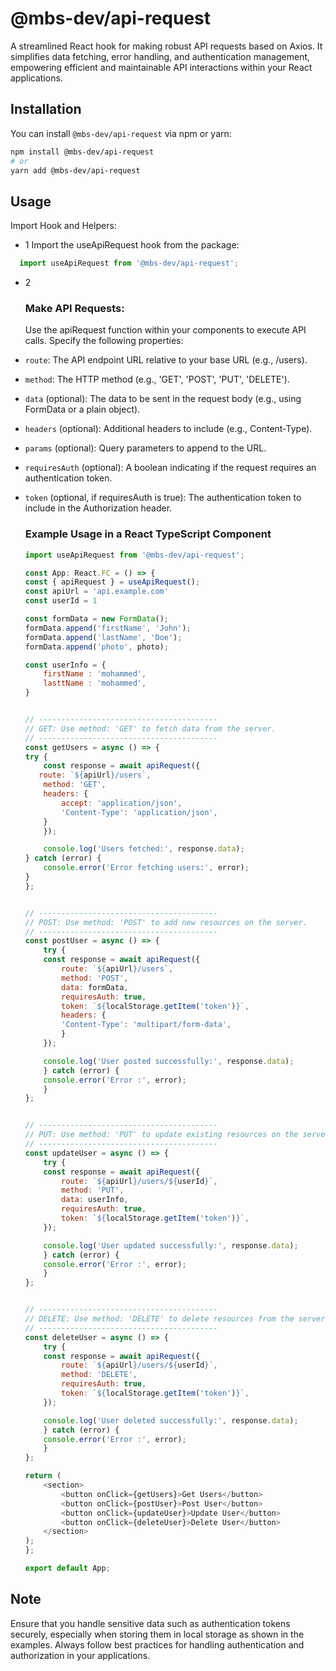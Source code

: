 # @mbs-dev/api-request

A streamlined React hook for making robust API requests based on Axios. It simplifies data fetching, error handling, and authentication management, empowering efficient and maintainable API interactions within your React applications.

## Installation

You can install `@mbs-dev/api-request` via npm or yarn:

```bash
npm install @mbs-dev/api-request
# or
yarn add @mbs-dev/api-request
```
## Usage

Import Hook and Helpers:

- 1
    Import the useApiRequest hook from the package:

```js
  import useApiRequest from '@mbs-dev/api-request';
  ```
  
- 2
  ### Make API Requests:

  Use the apiRequest function within your components to execute API calls. Specify the following properties:
- `route`: The API endpoint URL relative to your base URL (e.g., /users).
- `method`: The HTTP method (e.g., 'GET', 'POST', 'PUT', 'DELETE').
- `data` (optional): The data to be sent in the request body (e.g., using FormData or a plain object).
- `headers` (optional): Additional headers to include (e.g., Content-Type).
- `params` (optional): Query parameters to append to the URL.
- `requiresAuth` (optional): A boolean indicating if the request requires an authentication token.
- `token` (optional, if requiresAuth is true): The authentication token to include in the Authorization header.


  ### Example Usage in a React TypeScript Component

    ```js
    import useApiRequest from '@mbs-dev/api-request';

    const App: React.FC = () => {
    const { apiRequest } = useApiRequest();
    const apiUrl = 'api.example.com'
    const userId = 1

    const formData = new FormData();
    formData.append('firstName', 'John');
    formData.append('lastName', 'Doe');
    formData.append('photo', photo);

    const userInfo = {
        firstName : 'mohammed',
        lasttName : 'mohammed',
    }


    // ----------------------------------------
    // GET: Use method: 'GET' to fetch data from the server.
    // ----------------------------------------
    const getUsers = async () => {
    try {
        const response = await apiRequest({
       route: `${apiUrl}/users`,
        method: 'GET',
        headers: {
            accept: 'application/json',
            'Content-Type': 'application/json',
        }
        });

        console.log('Users fetched:', response.data);
    } catch (error) {
        console.error('Error fetching users:', error);
    }
    };


    // ----------------------------------------
    // POST: Use method: 'POST' to add new resources on the server.
    // ----------------------------------------
    const postUser = async () => {
        try {
        const response = await apiRequest({
            route: `${apiUrl}/users`,
            method: 'POST',
            data: formData,
            requiresAuth: true,
            token: `${localStorage.getItem('token')}`,
            headers: {
            'Content-Type': 'multipart/form-data',
            }
        });

        console.log('User posted successfully:', response.data);
        } catch (error) {
        console.error('Error :', error);
        }
    };


    // ----------------------------------------
    // PUT: Use method: 'PUT' to update existing resources on the server.
    // ----------------------------------------
    const updateUser = async () => {
        try {
        const response = await apiRequest({
            route: `${apiUrl}/users/${userId}`,
            method: 'PUT',
            data: userInfo,
            requiresAuth: true,
            token: `${localStorage.getItem('token')}`,
        });

        console.log('User updated successfully:', response.data);
        } catch (error) {
        console.error('Error :', error);
        }
    };


    // ----------------------------------------
    // DELETE: Use method: 'DELETE' to delete resources from the server.
    // ----------------------------------------
    const deleteUser = async () => {
        try {
        const response = await apiRequest({
            route: `${apiUrl}/users/${userId}`,
            method: 'DELETE',
            requiresAuth: true,
            token: `${localStorage.getItem('token')}`,
        });

        console.log('User deleted successfully:', response.data);
        } catch (error) {
        console.error('Error :', error);
        }
    };

    return (
        <section>
            <button onClick={getUsers}>Get Users</button>
            <button onClick={postUser}>Post User</button>
            <button onClick={updateUser}>Update User</button>
            <button onClick={deleteUser}>Delete User</button>
        </section>
    );
    };

    export default App;


## Note

Ensure that you handle sensitive data such as authentication tokens securely, especially when storing them in local storage as shown in the examples. Always follow best practices for handling authentication and authorization in your applications.
